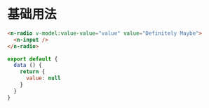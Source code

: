 # 基础用法

```html
<n-radio v-model:value-value="value" value="Definitely Maybe">
  <n-input />
</n-radio>
```

```js
export default {
  data () {
    return {
      value: null
    }
  }
}
```
